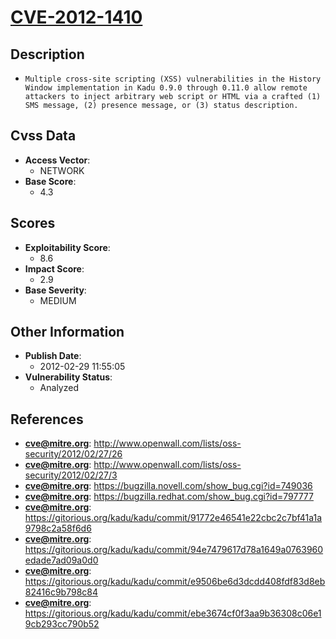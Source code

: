 
# [CVE-2012-1410](https://cve.mitre.org/cgi-bin/cvename.cgi?name=CVE-2012-1410)

## Description

- `Multiple cross-site scripting (XSS) vulnerabilities in the History Window implementation in Kadu 0.9.0 through 0.11.0 allow remote attackers to inject arbitrary web script or HTML via a crafted (1) SMS message, (2) presence message, or (3) status description.`

## Cvss Data

- **Access Vector**:
  - NETWORK
- **Base Score**:
  - 4.3

## Scores

- **Exploitability Score**:
  - 8.6
- **Impact Score**:
  - 2.9
- **Base Severity**:
  - MEDIUM

## Other Information

- **Publish Date**:
  - 2012-02-29 11:55:05
- **Vulnerability Status**:
  - Analyzed

## References

- **cve@mitre.org**: http://www.openwall.com/lists/oss-security/2012/02/27/26
- **cve@mitre.org**: http://www.openwall.com/lists/oss-security/2012/02/27/3
- **cve@mitre.org**: https://bugzilla.novell.com/show_bug.cgi?id=749036
- **cve@mitre.org**: https://bugzilla.redhat.com/show_bug.cgi?id=797777
- **cve@mitre.org**: https://gitorious.org/kadu/kadu/commit/91772e46541e22cbc2c7bf41a1a9798c2a58f6d6
- **cve@mitre.org**: https://gitorious.org/kadu/kadu/commit/94e7479617d78a1649a0763960edade7ad09a0d0
- **cve@mitre.org**: https://gitorious.org/kadu/kadu/commit/e9506be6d3dcdd408fdf83d8eb82416c9b798c84
- **cve@mitre.org**: https://gitorious.org/kadu/kadu/commit/ebe3674cf0f3aa9b36308c06e19cb293cc790b52
